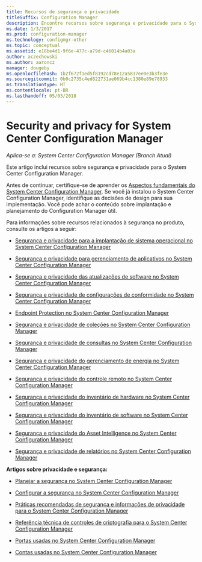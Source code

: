```yaml
---
title: Recursos de segurança e privacidade
titleSuffix: Configuration Manager
description: Encontre recursos sobre segurança e privacidade para o System Center Configuration Manager.
ms.date: 1/3/2017
ms.prod: configuration-manager
ms.technology: configmgr-other
ms.topic: conceptual
ms.assetid: e18be4d1-9f6e-477c-a79d-c46014b4a03a
author: aczechowski
ms.author: aaroncz
manager: dougeby
ms.openlocfilehash: 1b2f672f1ed5f8192cd78e12a5837ee0e3b3fe3e
ms.sourcegitcommit: 0b0c2735c4ed822731ae069b4cc1380e89e78933
ms.translationtype: HT
ms.contentlocale: pt-BR
ms.lasthandoff: 05/03/2018
---
```

# <a name="security-and-privacy-for-system-center-configuration-manager"></a>Security and privacy for System Center Configuration Manager

*Aplica-se a: System Center Configuration Manager (Branch Atual)*

Este artigo inclui recursos sobre segurança e privacidade para o System Center Configuration Manager.  

 Antes de continuar, certifique-se de aprender os [Aspectos fundamentais do System Center Configuration Manager](../../../core/understand/fundamentals.md). Se você já instalou o System Center Configuration Manager, identifique as decisões de design para sua implementação. Você pode achar o conteúdo sobre implantação e planejamento do Configuration Manager útil.  

 Para informações sobre recursos relacionados à segurança no produto, consulte os artigos a seguir:  

-   [Segurança e privacidade para a implantação de sistema operacional no System Center Configuration Manager](../../../osd/plan-design/security-and-privacy-for-operating-system-deployment.md)  

-   [Segurança e privacidade para gerenciamento de aplicativos no System Center Configuration Manager](../../../apps/plan-design/security-and-privacy-for-application-management.md)  

-   [Segurança e privacidade das atualizações de software no System Center Configuration Manager](../../../sum/plan-design/security-and-privacy-for-software-updates.md)  

-   [Segurança e privacidade de configurações de conformidade no System Center Configuration Manager](../../../compliance/plan-design/security-and-privacy-for-compliance-settings.md)  

-   [Endpoint Protection no System Center Configuration Manager](../../../protect/deploy-use/endpoint-protection.md)  

-   [Segurança e privacidade de coleções no System Center Configuration Manager](../../../core/clients/manage/collections/security-and-privacy-for-collections.md)  

-   [Segurança e privacidade de consultas no System Center Configuration Manager](../../../core/servers/manage/security-and-privacy-for-queries.md)  

-   [Segurança e privacidade do gerenciamento de energia no System Center Configuration Manager](../../../core/clients/manage/power/security-and-privacy-for-power-management.md)  

-   [Segurança e privacidade do controle remoto no System Center Configuration Manager](../../../core/clients/manage/remote-control/security-and-privacy-for-remote-control.md)  

-   [Segurança e privacidade do inventário de hardware no System Center Configuration Manager](../../../core/clients/manage/inventory/security-and-privacy-for-hardware-inventory.md)  

-   [Segurança e privacidade do inventário de software no System Center Configuration Manager](../../../core/clients/manage/inventory/security-and-privacy-for-software-inventory.md)  

-   [Segurança e privacidade do Asset Intelligence no System Center Configuration Manager](../../../core/clients/manage/asset-intelligence/security-and-privacy-for-asset-intelligence.md)  

-   [Segurança e privacidade de relatórios no System Center Configuration Manager](../../../core/servers/manage/security-and-privacy-for-reporting.md)  



 **Artigos sobre privacidade e segurança:**  

-   [Planejar a segurança no System Center Configuration Manager](../../../core/plan-design/security/plan-for-security.md)  

-   [Configurar a segurança no System Center Configuration Manager](../../../core/plan-design/security/configure-security.md)  


-   [Práticas recomendadas de segurança e informações de privacidade para o System Center Configuration Manager](../../../core/plan-design/security/security-best-practices-and-privacy-information.md)  

-   [Referência técnica de controles de criptografia para o System Center Configuration Manager](../../../protect/deploy-use/cryptographic-controls-technical-reference.md)  

-   [Portas usadas no System Center Configuration Manager](../../../core/plan-design/hierarchy/ports.md)  

-   [Contas usadas no System Center Configuration Manager](../../../core/plan-design/hierarchy/accounts.md)  
